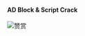 #### AD Block & Script Crack
![赞赏](https://github.com/ddgksf2013/Cuttlefish/blob/master/Icon/share.jpg)
